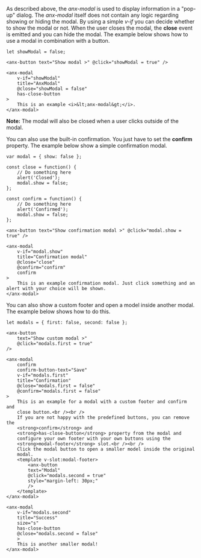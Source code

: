 As described above, the *anx-modal* is used to display information in a "pop-up" dialog. The *anx-modal* itself does not contain any logic regarding showing or hiding the modal. By using a simple *v-if* you can decide whether to show the modal or not. When the user closes the modal, the **close** event is emitted and you can hide the modal. The example below shows how to use a modal in combination with a button.

```vue
let showModal = false;

<anx-button text="Show modal >" @click="showModal = true" />

<anx-modal
    v-if="showModal"
    title="AnxModal"
    @close="showModal = false"
    has-close-button
>
    This is an example <i>&lt;anx-modal&gt;</i>.
</anx-modal>

```

__Note:__ The modal will also be closed when a user clicks outside of the modal.

You can also use the built-in confirmation. You just have to set the **confirm** property. The example below show a simple confirmation modal.

```vue
var modal = { show: false };

const close = function() {
    // Do something here
    alert('Closed');
    modal.show = false;
};

const confirm = function() {
    // Do something here
    alert('Confirmed');
    modal.show = false;
};

<anx-button text="Show confirmation modal >" @click="modal.show = true" />

<anx-modal
    v-if="modal.show"
    title="Confirmation modal"
    @close="close"
    @confirm="confirm"
    confirm
>
    This is an example confirmation modal. Just click something and an alert with your choice will be shown.
</anx-modal>
```

You can also show a custom footer and open a model inside another modal. The example below shows how to do this.

```vue
let modals = { first: false, second: false };

<anx-button
    text="Show custom modal >"
    @click="modals.first = true"
/>

<anx-modal
    confirm
    confirm-button-text="Save"
    v-if="modals.first"
    title="Confirmation"
    @close="modals.first = false"
    @confirm="modals.first = false"
>
    This is an example for a modal with a custom footer and confirm and
    close button.<br /><br />
    If you are not happy with the predefined buttons, you can remove the
    <strong>confirm</strong> and
    <strong>has-close-button</strong> property from the modal and
    configure your own footer with your own buttons using the
    <strong>modal-footer</strong> slot.<br /><br />
    Click the modal button to open a smaller model inside the original
    modal.
    <template v-slot:modal-footer>
        <anx-button
        text="Modal"
        @click="modals.second = true"
        style="margin-left: 30px;"
        />
    </template>
</anx-modal>

<anx-modal
    v-if="modals.second"
    title="Success"
    size="s"
    has-close-button
    @close="modals.second = false"
    >
    This is another smaller modal!
</anx-modal>
```
